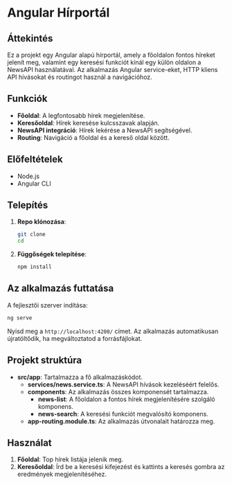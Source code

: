 # Angular Hírportál

## Áttekintés
Ez a projekt egy Angular alapú hírportál, amely a főoldalon fontos híreket jelenít meg, valamint egy keresési funkciót kínál egy külön oldalon a NewsAPI használatával. Az alkalmazás Angular service-eket, HTTP kliens API hívásokat és routingot használ a navigációhoz.

## Funkciók
- **Főoldal**: A legfontosabb hírek megjelenítése.
- **Keresőoldal**: Hírek keresése kulcsszavak alapján.
- **NewsAPI integráció**: Hírek lekérése a NewsAPI segítségével.
- **Routing**: Navigáció a főoldal és a kereső oldal között.

## Előfeltételek
- Node.js
- Angular CLI

## Telepítés
1. **Repo klónozása**:
   ```bash
   git clone
   cd
   ```

2. **Függőségek telepítése**:
   ```bash
   npm install
   ```

## Az alkalmazás futtatása
A fejlesztői szerver indítása:
```bash
ng serve
```
Nyisd meg a `http://localhost:4200/` címet. Az alkalmazás automatikusan újratöltődik, ha megváltoztatod a forrásfájlokat.

## Projekt struktúra
- **src/app**: Tartalmazza a fő alkalmazáskódot.
  - **services/news.service.ts**: A NewsAPI hívások kezeléséért felelős.
  - **components**: Az alkalmazás összes komponensét tartalmazza.
    - **news-list**: A főoldalon a fontos hírek megjelenítésére szolgáló komponens.
    - **news-search**: A keresési funkciót megvalósító komponens.
  - **app-routing.module.ts**: Az alkalmazás útvonalait határozza meg.

## Használat
1. **Főoldal**: Top hírek listája jelenik meg.
2. **Keresőoldal**: Írd be a keresési kifejezést és kattints a keresés gombra az eredmények megjelenítéséhez.
